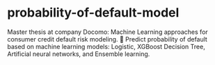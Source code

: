# probability-of-default-model
Master thesis at company Docomo: Machine Learning approaches for consumer credit default risk modeling.
	Predict probability of default based on machine learning models: Logistic, XGBoost Decision Tree, Artificial neural networks, and Ensemble learning. 
